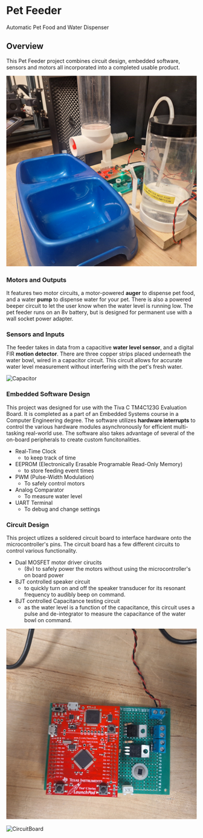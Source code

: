 # Pet Feeder
Automatic Pet Food and Water Dispenser

## Overview
This Pet Feeder project combines circuit design, embedded software, sensors and motors all incorporated into a completed usable product.


![PetFeeder](20250124_182050.jpg)

### Motors and Outputs
It features two motor circuits, a motor-powered **auger** to dispense pet food, and a water **pump** to dispense water for your pet.
There is also a powered beeper circuit to let the user know when the water level is running low.
The pet feeder runs on an 8v battery, but is designed for permanent use with a wall socket power adapter.

### Sensors and Inputs
The feeder takes in data from a capacitive **water level sensor**, and a digital FIR **motion detector**.
There are three copper strips placed underneath the water bowl, wired in a capacitor circuit. This circuit allows for accurate water level measurement without interfering with the pet's fresh water.


![Capacitor](20250124_182127.jpg)


### Embedded Software Design
This project was designed for use with the Tiva C TM4C123G Evaluation Board. It is completed as a part of an Embedded Systems course in a Computer Engineering degree. The software utilizes **hardware interrupts** to control the various hardware modules asynchronously for efficient multi-tasking real-world use. The software also takes advantage of several of the on-board peripherals to create custom funcitonalities.

* Real-Time Clock
    - to keep track of time
* EEPROM (Electronically Erasable Programable Read-Only Memory)
    - to store feeding event times
* PWM (Pulse-Width Modulation)
    - To safely control motors
* Analog Comparator
    - To measure water level
* UART Terminal
    - To debug and change settings


### Circuit Design
This project utlizes a soldered circuit board to interface hardware onto the microcontroller's pins. The circuit board has a few different circuits to control various functionality.

* Dual MOSFET motor driver cirucits
    - (8v) to safely power the motors without using the microcontroller's on board power
* BJT controlled speaker circuit
    - to quickly turn on and off the speaker transducer for its resonant frequency to audibly beep on command.
* BJT controlled Capacitance testing circuit
    - as the water level is a function of the capacitance, this circuit uses a pulse and de-integrator to measure the capacitance of the water bowl on command.

 ![Tiva](20250124_182412.jpg)

 ![CircuitBoard](20250124_182424.jpg)
